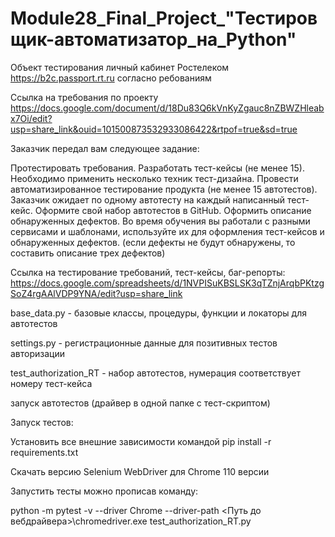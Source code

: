 # Module28_Final_Project_"Тестировщик-автоматизатор_на_Python"
Объект тестирования личный кабинет Ростелеком https://b2c.passport.rt.ru согласно ребованиям

Ссылка на требования по проекту https://docs.google.com/document/d/18Du83Q6kVnKyZgauc8nZBWZHleabx7Oi/edit?usp=share_link&ouid=101500873532933086422&rtpof=true&sd=true

Заказчик передал вам следующее задание:

Протестировать требования.
Разработать тест-кейсы (не менее 15). Необходимо применить несколько техник тест-дизайна.
Провести автоматизированное тестирование продукта (не менее 15 автотестов). Заказчик ожидает по одному автотесту на каждый написанный тест-кейс. Оформите свой набор автотестов в GitHub.
Оформить описание обнаруженных дефектов. Во время обучения вы работали с разными сервисами и шаблонами, используйте их для оформления тест-кейсов и обнаруженных дефектов. (если дефекты не будут обнаружены, то составить описание трех дефектов)

Ссылка на тестирование требований, тест-кейсы, баг-репорты: https://docs.google.com/spreadsheets/d/1NVPISuKBSLSK3qTZnjArqbPKtzgSoZ4rgAAlVDP9YNA/edit?usp=share_link 

base_data.py - базовые классы, процедуры, функции и локаторы для автотестов

settings.py - регистрационные данные для позитивных тестов авторизации

test_authorization_RT - набор автотестов, нумерация соответствует номеру тест-кейса

запуск автотестов (драйвер в одной папке с тест-скриптом)

Запуск тестов:

Установить все внешние зависимости командой pip install -r requirements.txt

Скачать версию Selenium WebDriver для Chrome 110 версии

Запустить тесты можно прописав команду:

python -m pytest -v --driver Chrome --driver-path <Путь до вебдрайвера>\chromedriver.exe test_authorization_RT.py

